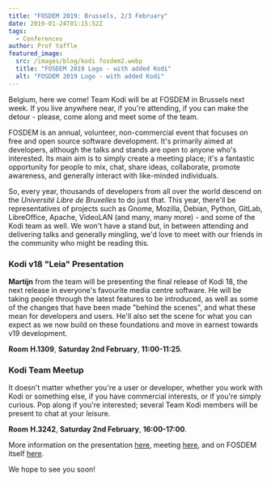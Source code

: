 ```yaml
---
title: "FOSDEM 2019: Brussels, 2/3 February"
date: 2019-01-24T01:15:52Z
tags:
  - Conferences
author: Prof Yaffle
featured_image:
  src: /images/blog/kodi fosdem2.webp
  title: "FOSDEM 2019 Logo - with added Kodi"
  alt: "FOSDEM 2019 Logo - with added Kodi"
---
```


Belgium, here we come! Team Kodi will be at FOSDEM in Brussels next week. If you live anywhere near, if you're attending, if you can make the detour - please, come along and meet some of the team.

FOSDEM is an annual, volunteer, non-commercial event that focuses on free and open source software development. It's primarily aimed at developers, although the talks and stands are open to anyone who's interested. Its main aim is to simply create a meeting place; it's a fantastic opportunity for people to mix, chat, share ideas, collaborate, promote awareness, and generally interact with like-minded individuals.

So, every year, thousands of developers from all over the world descend on the _Université Libre de Bruxelles_ to do just that. This year, there'll be representatives of projects such as Gnome, Mozilla, Debian, Python, GitLab, LibreOffice, Apache, VideoLAN (and many, many more) - and some of the Kodi team as well. We won't have a stand but, in between attending and delivering talks and generally mingling, we'd love to meet with our friends in the community who might be reading this.

### **Kodi v18 "Leia" Presentation**

**Martijn** from the team will be presenting the final release of Kodi 18, the next release in everyone's favourite media centre software. He will be taking people through the latest features to be introduced, as well as some of the changes that have been made "behind the scenes", and what these mean for developers and users. He'll also set the scene for what you can expect as we now build on these foundations and move in earnest towards v19 development.

**Room** **H.1309**, **Saturday 2nd February**, **11:00-11:25**.

###

### **Kodi Team Meetup**

It doesn't matter whether you're a user or developer, whether you work with Kodi or something else, if you have commercial interests, or if you're simply curious. Pop along if you're interested; several Team Kodi members will be present to chat at your leisure.

**Room** **H.3242**, **Saturday 2nd February**, **16:00-17:00**.

More information on the presentation [here](https://archive.fosdem.org/2019/schedule/event/media_kodi/), meeting [here](https://archive.fosdem.org/2019/schedule/event/bof_kodi/), and on FOSDEM itself [here](https://archive.fosdem.org/2019/).

We hope to see you soon!
